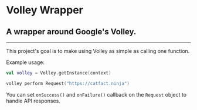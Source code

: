 # Volley Wrapper
## A wrapper around Google's Volley.
---

This project's goal is to make using Volley as simple as calling one function.

Example usage:

```kotlin
val volley = Volley.getInstance(context)

volley perform Request("https://catfact.ninja")
```

You can set `onSuccess()` and `onFailure()` callback on the `Request` object to handle API responses.